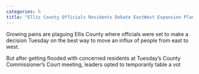 ```yaml
---
categories: h
title: "Ellis County Officials Residents Debate EastWest Expansion Plan"
---
```


Growing pains are plaguing Ellis County where officials were set to make a decision Tuesday on the best way to move an influx of people from east to west.



But after getting flooded with concerned residents at Tuesday’s County Commissioner’s Court meeting, leaders opted to temporarily table a vot